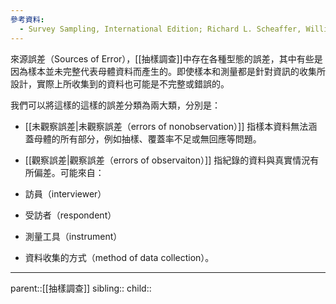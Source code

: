 ```yaml
---
參考資料:
  - Survey Sampling, International Edition; Richard L. Scheaffer, William Mendenhall. III
---
```

來源誤差（Sources of Error），[[抽樣調查]]中存在各種型態的誤差，其中有些是因為樣本並未完整代表母體資料而產生的。即使樣本和測量都是針對資訊的收集所設計，實際上所收集到的資料也可能是不完整或錯誤的。

我們可以將這樣的這樣的誤差分類為兩大類，分別是：
- [[未觀察誤差|未觀察誤差（errors of nonobservation）]]
指樣本資料無法涵蓋母體的所有部分，例如抽樣、覆蓋率不足或無回應等問題。

- [[觀察誤差|觀察誤差（errors of observaiton）]]
指紀錄的資料與真實情況有所偏差。可能來自：
- 訪員（interviewer）
- 受訪者（respondent）
- 測量工具（instrument）
- 資料收集的方式（method of data collection）。
- - -
parent::[[抽樣調查]]
sibling::
child::